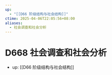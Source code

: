 ```yaml
---
up:
  - "[[D66 阶级结构与社会结构]]"
ctime: 2025-04-06T22:05:56+08:00
aliases:
  - 社会调查和社会分析
---
```


# D668 社会调查和社会分析

- up: [[D66 阶级结构与社会结构]]

